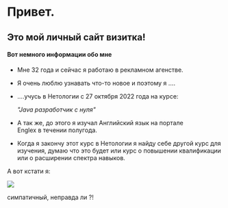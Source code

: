 # Привет. 
## Это мой личный сайт визитка!
#### Вот немного информации обо мне

- Мне 32 года и сейчас я работаю в рекламном агенстве.
- Я очень люблю узнавать что-то новое и поэтому я ....
- ....учусь в Нетологии с 27 октября 2022 года на курсе: 

   _"Java разработчик с нуля"_

- А так же, до этого я изучал Английский язык на портале   
  Englex в течении полугода.

- Когда я закончу этот курс в Нетологии я найду себе другой курс для изучения, думаю что это будет или курс о повышении квалификации или о расширении спектра навыков. 


А вот кстати я: 

![](https://avatars.githubusercontent.com/u/93533552?s=400&u=079a147883051be94b0e5abc6057271c52a9a16a&v=4)

симпатичный, неправда ли ?!
